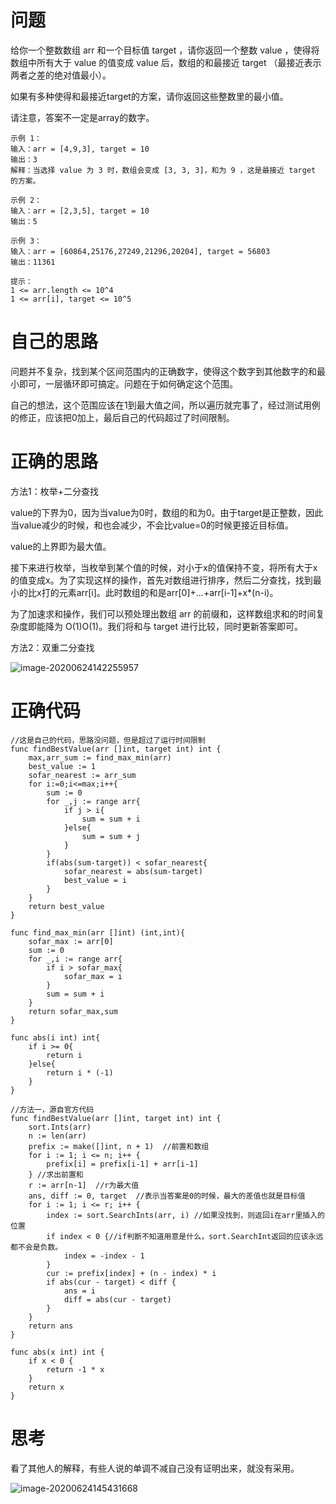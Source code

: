 # 问题

给你一个整数数组 arr 和一个目标值 target ，请你返回一个整数 value ，使得将数组中所有大于 value 的值变成 value 后，数组的和最接近  target （最接近表示两者之差的绝对值最小）。

如果有多种使得和最接近target的方案，请你返回这些整数里的最小值。

请注意，答案不一定是array的数字。

```
示例 1：
输入：arr = [4,9,3], target = 10
输出：3
解释：当选择 value 为 3 时，数组会变成 [3, 3, 3]，和为 9 ，这是最接近 target 的方案。

示例 2：
输入：arr = [2,3,5], target = 10
输出：5

示例 3：
输入：arr = [60864,25176,27249,21296,20204], target = 56803
输出：11361

提示：
1 <= arr.length <= 10^4
1 <= arr[i], target <= 10^5
```

# 自己的思路

问题并不复杂，找到某个区间范围内的正确数字，使得这个数字到其他数字的和最小即可，一层循环即可搞定。问题在于如何确定这个范围。

自己的想法，这个范围应该在1到最大值之间，所以遍历就完事了，经过测试用例的修正，应该把0加上，最后自己的代码超过了时间限制。

# 正确的思路

方法1：枚举+二分查找

value的下界为0，因为当value为0时，数组的和为0。由于target是正整数，因此当value减少的时候，和也会减少，不会比value=0的时候更接近目标值。

value的上界即为最大值。

接下来进行枚举，当枚举到某个值的时候，对小于x的值保持不变，将所有大于x的值变成x。为了实现这样的操作，首先对数组进行排序，然后二分查找，找到最小的比x打的元素arr[i]。此时数组的和是arr[0]+...+arr[i-1]+x*(n-i)。

为了加速求和操作，我们可以预处理出数组 arr 的前缀和，这样数组求和的时间复杂度即能降为 O(1)O(1)。我们将和与 target 进行比较，同时更新答案即可。



方法2：双重二分查找

![image-20200624142255957](C:\Users\Yez\AppData\Roaming\Typora\typora-user-images\image-20200624142255957.png)

# 正确代码

```
//这是自己的代码，思路没问题，但是超过了运行时间限制
func findBestValue(arr []int, target int) int {
    max,arr_sum := find_max_min(arr)
    best_value := 1
    sofar_nearest := arr_sum
    for i:=0;i<=max;i++{
        sum := 0
        for _,j := range arr{
            if j > i{
                sum = sum + i
            }else{
                sum = sum + j
            }
        }
        if(abs(sum-target)) < sofar_nearest{
            sofar_nearest = abs(sum-target)
            best_value = i
        }
    }
    return best_value
}

func find_max_min(arr []int) (int,int){
    sofar_max := arr[0]
    sum := 0
    for _,i := range arr{
        if i > sofar_max{
            sofar_max = i
        }
        sum = sum + i
    }
    return sofar_max,sum
}

func abs(i int) int{
    if i >= 0{
        return i
    }else{
        return i * (-1) 
    }
}

//方法一，源自官方代码
func findBestValue(arr []int, target int) int {
    sort.Ints(arr)
    n := len(arr)
    prefix := make([]int, n + 1)  //前置和数组
    for i := 1; i <= n; i++ {
        prefix[i] = prefix[i-1] + arr[i-1]
    } //求出前置和
    r := arr[n-1]  //r为最大值
    ans, diff := 0, target  //表示当答案是0的时候，最大的差值也就是目标值
    for i := 1; i <= r; i++ {
        index := sort.SearchInts(arr, i) //如果没找到，则返回i在arr里插入的位置
        if index < 0 {//if判断不知道用意是什么，sort.SearchInt返回的应该永远都不会是负数。
            index = -index - 1
        }
        cur := prefix[index] + (n - index) * i
        if abs(cur - target) < diff {
            ans = i
            diff = abs(cur - target)
        }
    }
    return ans
}

func abs(x int) int {
    if x < 0 {
        return -1 * x
    }
    return x
}
```

# 思考

看了其他人的解释，有些人说的单调不减自己没有证明出来，就没有采用。

![image-20200624145431668](C:\Users\Yez\AppData\Roaming\Typora\typora-user-images\image-20200624145431668.png)

